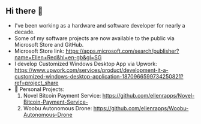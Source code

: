 ## Hi there 👋
- I've been working as a hardware and software developer for nearly a decade.
- Some of my software projects are now available to the public via Microsoft Store and GitHub.
- Microsoft Store link: https://apps.microsoft.com/search/publisher?name=Ellen+Red&hl=en-gb&gl=SG
- I develop Customized Windows Desktop App via Upwork: https://www.upwork.com/services/product/development-it-a-customized-windows-desktop-application-1870966599734250821?ref=project_share
- 🔭 Personal Projects:
  1) Novel Bitcoin Payment Service: https://github.com/ellenrapps/Novel-Bitcoin-Payment-Service-
  2) Woobu Autonomous Drone: https://github.com/ellenrapps/Woobu-Autonomous-Drone


